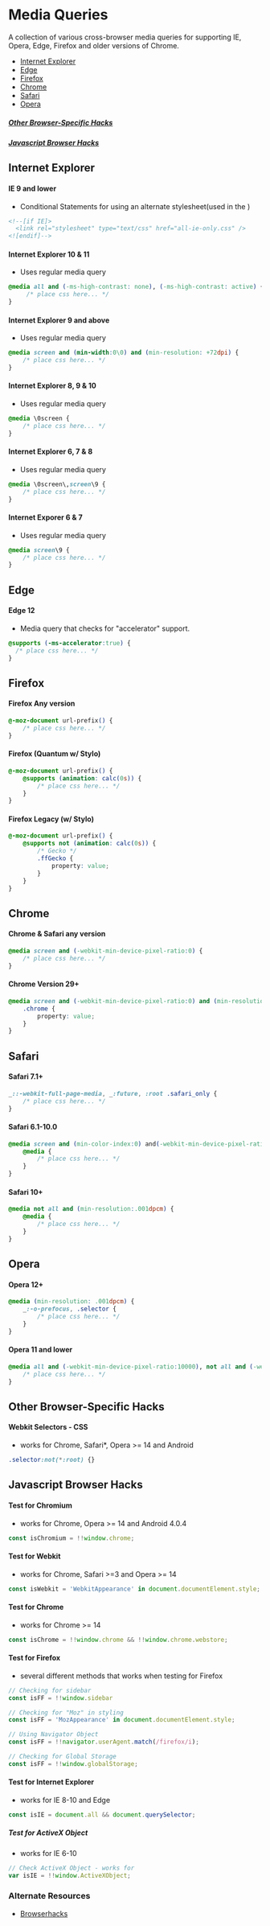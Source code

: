 # Media Queries
A collection of various cross-browser media queries for supporting IE, Opera, Edge, Firefox and older versions of Chrome.

- [Internet Explorer](#internet-explorer)
- [Edge](#edge)
- [Firefox](#firefox)
- [Chrome](#chrome)
- [Safari](#safari)
- [Opera](#opera)

##### [Other Browser-Specific Hacks](#other-browser-specific-hacks-1)

##### [Javascript Browser Hacks](#javascript-browser-hacks-1)

## __Internet Explorer__

 
#### IE 9 and lower
- Conditional Statements for using an alternate stylesheet(used in the <head></head>)
```html
<!--[if IE]>
  <link rel="stylesheet" type="text/css" href="all-ie-only.css" />
<![endif]-->
```
#### Internet Explorer 10 & 11
- Uses regular media query
```css
@media all and (-ms-high-contrast: none), (-ms-high-contrast: active) {
     /* place css here... */
}
```
#### Internet Explorer 9 and above
- Uses regular media query
```css
@media screen and (min-width:0\0) and (min-resolution: +72dpi) {
    /* place css here... */
}
```
#### Internet Explorer 8, 9 & 10
- Uses regular media query
```css
@media \0screen {
    /* place css here... */
}
```
#### Internet Explorer 6, 7 & 8
- Uses regular media query
```css
@media \0screen\,screen\9 {
    /* place css here... */
}
```
#### Internet Exporer 6 & 7
- Uses regular media query
```css
@media screen\9 { 
    /* place css here... */
}
```
## __Edge__
#### Edge 12
- Media query that checks for "accelerator" support.
```css
@supports (-ms-accelerator:true) {
  /* place css here... */ 
}
```
## __Firefox__
#### Firefox Any version
```css
@-moz-document url-prefix() {
    /* place css here... */
}
```
#### Firefox (Quantum w/ Stylo)
```css
@-moz-document url-prefix() {
    @supports (animation: calc(0s)) {
        /* place css here... */
    }
}
```
#### Firefox Legacy (w/ Stylo)
```css
@-moz-document url-prefix() {
    @supports not (animation: calc(0s)) {
        /* Gecko */
        .ffGecko {
            property: value;
        }
    }
}
```
## __Chrome__
#### Chrome & Safari any version
```css
@media screen and (-webkit-min-device-pixel-ratio:0) { 
    /* place css here... */
}
```
#### Chrome Version 29+
```css
@media screen and (-webkit-min-device-pixel-ratio:0) and (min-resolution:.001dpcm) {
    .chrome {
        property: value;
    }
}
```
## __Safari__
#### Safari 7.1+
```css
_::-webkit-full-page-media, _:future, :root .safari_only {
    /* place css here... */
}
```
#### Safari 6.1-10.0
```css
@media screen and (min-color-index:0) and(-webkit-min-device-pixel-ratio:0) { 
    @media {
        /* place css here... */
    }
}
```
#### Safari 10+
```css
@media not all and (min-resolution:.001dpcm) { 
    @media {
        /* place css here... */
    }
}
```
## __Opera__
#### Opera 12+
```css
@media (min-resolution: .001dpcm) {
    _:-o-prefocus, .selector {
        /* place css here... */
    } 
}
```
#### Opera 11 and lower
```css
@media all and (-webkit-min-device-pixel-ratio:10000), not all and (-webkit-min-device-pixel-ratio:0) {
    /* place css here... */
}
```
## Other Browser-Specific Hacks
#### Webkit Selectors - CSS
- works for Chrome, Safari*, Opera >= 14 and Android
```css
.selector:not(*:root) {}
```
## Javascript Browser Hacks
#### Test for Chromium
- works for Chrome, Opera >= 14 and Android 4.0.4
```javascript
const isChromium = !!window.chrome;
```
#### Test for Webkit
- works for Chrome, Safari >=3 and Opera >= 14
```javascript
const isWebkit = 'WebkitAppearance' in document.documentElement.style;
```
#### Test for Chrome
- works for Chrome >= 14
```javascript
const isChrome = !!window.chrome && !!window.chrome.webstore;
```
#### Test for Firefox
- several different methods that works when testing for Firefox
```javascript
// Checking for sidebar
const isFF = !!window.sidebar

// Checking for "Moz" in styling
const isFF = 'MozAppearance' in document.documentElement.style;

// Using Navigator Object
const isFF = !!navigator.userAgent.match(/firefox/i);

// Checking for Global Storage
const isFF = !!window.globalStorage;
```
#### Test for Internet Explorer
- works for IE 8-10 and Edge
```javascript
const isIE = document.all && document.querySelector;
```
##### __Test for ActiveX Object__
- works for IE 6-10
```javascript
// Check ActiveX Object - works for
var isIE = !!window.ActiveXObject;
```
### Alternate Resources 
- [Browserhacks](http://browserhacks.com/#hack-f4ade0540d8e891e8190065f75acb186)
